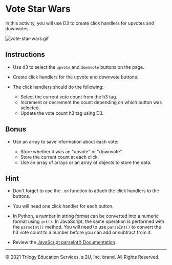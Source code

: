 # Vote Star Wars

In this activity, you will use D3 to create click handlers for upvotes and downvotes.

![vote-star-wars.gif](Images/vote-star-wars.gif)

## Instructions

* Use d3 to select the `upvote` and `downvote` buttons on the page.

* Create click handlers for the upvote and downvote buttons.

* The click handlers should do the following:

  * Select the current vote count from the h3 tag.
  * Increment or decrement the count depending on which button was selected.
  * Update the vote count h3 tag using D3.

## Bonus

* Use an array to save information about each vote:

  * Store whether it was an "upvote" or "downvote".
  * Store the current count at each click.
  * Use an array of arrays or an array of objects to store the data.

## Hint

* Don't forget to use the `.on` function to attach the click handlers to the buttons.

* You will need one click handler for each button.

* In Python, a number in string format can be converted into a numeric format using `int()`. In JavaScript, the same operation is performed with the `parseInt()` method. You will need to use `parseInt()` to convert the h3 vote count to a number before you can add or subtract from it. 

* Review the [JavaScript parseInt() Documentation](https://www.w3schools.com/jsref/jsref_parseint.asp).

---

© 2021 Trilogy Education Services, a 2U, Inc. brand. All Rights Reserved.
